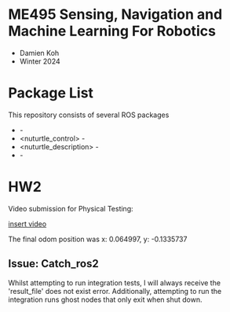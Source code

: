 # ME495 Sensing, Navigation and Machine Learning For Robotics
* Damien Koh
* Winter 2024

# Package List
This repository consists of several ROS packages
- <nusim> - <one sentence description>
- <nuturtle_control> - <one sentence description>
- <nuturtle_description> - <one sentence description>
- <turtlelib> - <one sentence description>

# HW2
Video submission for Physical Testing:


[insert video](https://github.com/ME495-Navigation/slam-project-dkoh555/assets/107823507/db5c0faa-4461-432c-99fc-c29c8ed83429)


The final odom position was x: 0.064997, y: -0.1335737

## Issue: Catch_ros2
Whilst attempting to run integration tests, I will always receive the 'result_file' does not exist error.
Additionally, attempting to run the integration runs ghost nodes that only exit when shut down.
